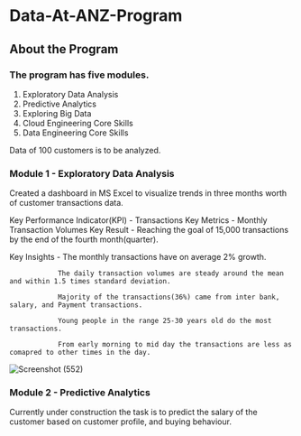 # Data-At-ANZ-Program

## About the Program

### The program has five modules.
1. Exploratory Data Analysis
2. Predictive Analytics
3. Exploring Big Data
4. Cloud Engineering Core Skills
5. Data Engineering Core Skills

Data of 100 customers is to be analyzed.

### Module 1 - Exploratory Data Analysis
 
 Created a dashboard in MS Excel to visualize trends in three months worth of customer transactions data.
 
 Key Performance Indicator(KPI) - Transactions
 Key Metrics - Monthly Transaction Volumes
 Key Result - Reaching the goal of 15,000 transactions by the end of the fourth month(quarter).
 
 Key Insights - The monthly transactions have on average 2% growth.
                
                The daily transaction volumes are steady around the mean and within 1.5 times standard deviation.
                
                Majority of the transactions(36%) came from inter bank, salary, and Payment transactions.
                
                Young people in the range 25-30 years old do the most transactions.
                
                From early morning to mid day the transactions are less as comapred to other times in the day.
                
 
![Screenshot (552)](https://user-images.githubusercontent.com/57567447/135148744-2191c3af-dc51-40bd-bfe8-4f9f402a1755.png)
 
 ### Module 2 - Predictive Analytics
 
 Currently under construction the task is to predict the salary of the customer based on customer profile, and buying behaviour.
                
 

